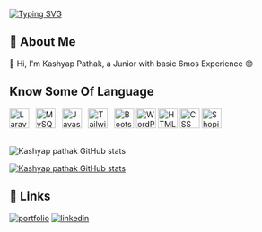 [![Typing SVG](https://readme-typing-svg.demolab.com?font=JetBrains+Mono&weight=700&pause=1000&color=000000&background=FFFC00&center=true&vCenter=true&random=false&width=450&height=60&lines=Hi%2C+I'm+Kashyap+Pathak+%F0%9F%91%A9%E2%80%8D%F0%9F%92%BB;Passionate+PHP%7CLaravel+%F0%9F%9A%80)](https://git.io/typing-svg)

## 🚀 About Me
👋 Hi, I'm Kashyap Pathak, a Junior with basic 6mos Experience 😊

## Know Some Of Language

<span><img src="https://img.shields.io/badge/Laravel-f23b2f?style=for-the-badge&logo=Laravel&logoColor=white" alt="Laravel logo" title="Laravel" height="35" /></span>&nbsp;&nbsp;
<span><img src = "https://img.shields.io/badge/MySQL-005C84?style=for-the-badge&logo=mysql&logoColor=white" alt="MySQL logo" title="MySQL" height="35"/></span>&nbsp;&nbsp;
<span><img src="https://img.shields.io/badge/JavaScript-323330?style=for-the-badge&logo=javascript&logoColor=F7DF1E" alt="Javascript logo" title="Javascript" height="35" /></span>&nbsp;&nbsp;
<span><img src="https://img.shields.io/badge/Tailwind_CSS-38B2AC?style=for-the-badge&logo=tailwind-css&logoColor=white" alt="TailwindCSS logo" title="TailwindCSS" height="35"/></span>&nbsp;&nbsp;
<span><img src="https://img.shields.io/badge/Bootstrap-563D7C?style=for-the-badge&logo=bootstrap&logoColor=white" alt="Bootstrap logo" title="Bootstrap" height="35" /></span>
<span><img src="https://img.shields.io/badge/WordPress-21759B?style=for-the-badge&logo=wordpress&logoColor=white" alt="WordPress logo" title="WordPress" height="35" /></span>
<span><img src="https://img.shields.io/badge/HTML5-E34F26?style=for-the-badge&logo=html5&logoColor=white" alt="HTML logo" title="HTML" height="35" /></span>
<span><img src="https://img.shields.io/badge/CSS3-1572B6?style=for-the-badge&logo=css3&logoColor=white" alt="CSS logo" title="CSS" height="35" /></span>
<span><img src="https://img.shields.io/badge/Shopify-7AB55C?style=for-the-badge&logo=shopify&logoColor=white" alt="Shopify logo" title="Shopify" height="35" /></span>



##
![Kashyap pathak GitHub stats](https://github-readme-stats.vercel.app/api?username=kashyap-credsoft&theme=highcontrast&show_icons=true)

[![Kashyap pathak GitHub stats](https://github-readme-stats.vercel.app/api/top-langs?username=kashyap-credsoft&show_icons=true&theme=highcontrast&layout=compact)](https://github.com/anuraghazra/github-readme-stats)

## 🔗 Links
[![portfolio](https://img.shields.io/badge/GitHub-000?style=for-the-badge&logo=github&logoColor=white)](https://github.com/kashyappatha)
[![linkedin](https://img.shields.io/badge/linkedin-0A66C2?style=for-the-badge&logo=linkedin&logoColor=white)]([https://linkedin.com/in/vishal-chavda2931](https://www.linkedin.com/in/kashyap-pathak-498996203/))
